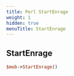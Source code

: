 ```yaml
---
title: Perl StartEnrage
weight: 1
hidden: true
menuTitle: StartEnrage
---
```

## StartEnrage
```perl
$mob->StartEnrage()
```